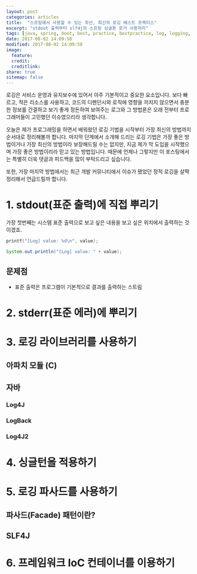 ```yaml
---
layout: post
categories: articles
title:  "스프링에서 사용할 수 있는 최선, 최신의 로깅 베스트 프랙티스"
excerpt: "stdout 출력부터 slf4j의 스프링 싱글톤 로거 사용까지"
tags: [java, spring, boot, best, practice, bestpractice, log, logging, slf4j, log4j, log4j2, logback, 자바, 스프링, 베스트프랙티스, 로그, 로깅]
date: 2017-08-02 14:09:58
modified: 2017-08-02 14:09:58
image: 
  feature: 
  credit: 
  creditlink: 
share: true
sitemap: false
---
```


로깅은 서비스 운영과 유지보수에 있어서 아주 기본적이고 중요한 요소입니다. 보다 빠르고, 적은 리소스를 사용하고, 코드의 디펜던시와 로직에 영향을 끼치지 않으면서 충분한 정보를 간결하고 보기 좋게 정돈하여 보여주는 로그와 그 방법론은 오래 전부터 프로그래머들이 고민했던 이슈였으리라 생각합니다.

오늘은 제가 프로그래밍을 하면서 배워왔던 로깅 기법을 시작부터 가장 최신의 방법까지 순서대로 정리해볼까 합니다. 마지막 단계에서 소개해 드리는 로깅 기법은 가장 좋은 방법이거나 가장 최신의 방법이라 보장해드릴 수는 없지만, 지금 제가 막 도입을 시작했으며 가장 좋은 방법이리라 믿고 있는 방법입니다. 때문에 언제나 그렇지만 이 포스팅에서는 특별히 더욱 댓글과 피드백을 많이 부탁드리고 싶습니다.

또한, 가장 마지막 방법에서는 최근 개발 커뮤니티에서 이슈가 됐었던 정적 로깅을 살짝 정리해서 언급드릴까 합니다.

# 1. stdout(표준 출력)에 직접 뿌리기

가장 첫번째는 시스템 표준 출력으로 보고 싶은 내용을 보고 싶은 위치에서 출력하는 것이겠죠.

```c
printf("[Log] value: %d\n", value);
```

```java
System.out.println("[Log] value: " + value);
```

## 문제점

* 표준 출력은 프로그램이 기본적으로 결과를 출력하는 스트림


# 2. stderr(표준 에러)에 뿌리기


# 3. 로깅 라이브러리를 사용하기

## 아파치 모듈 (C)

## 자바

### Log4J

### LogBack

### Log4J2


# 4. 싱글턴을 적용하기


# 5. 로깅 파사드를 사용하기

## 파사드(Facade) 패턴이란?

## SLF4J


# 6. 프레임워크 IoC 컨테이너를 이용하기

